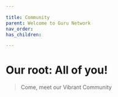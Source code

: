 ```yaml
---

title: Community
parent: Welcome to Guru Network
nav_order:
has_children:

---
```


# Our root: All of you!
> Come, meet our Vibrant Community

